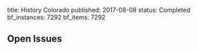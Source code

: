 title: History Colorado
published: 2017-08-08
status: Completed     
bf_instances: 7292 
bf_items: 7292

## Open Issues
